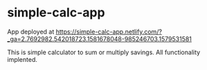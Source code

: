 # simple-calc-app
App deployed at https://simple-calc-app.netlify.com/?_ga=2.7692982.542018723.1581678048-985246703.1579531581

This is simple calculator to sum or multiply savings.
All functionality implented.
